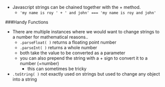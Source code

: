 * Javascript strings can be chained together with the + method.
  * `'my name is roy ' + ' and john' === 'my name is roy and john'`

###Handy Functions

* There are multiple instances where we would want to change strings to a number for mathematical reasons..
  * `.parseFloat( )` returns a floating point number
  * `.parseInt( )` returns a whole number
  * both take the value to be converted as a parameter
  * you can also prepend the string with a + sign to convert it to a number (+number)
    * this can sometimes be tricky
* `.toString( )` not exactly used on strings but used to change any object into a string
